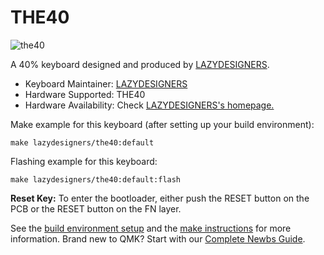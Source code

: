 # THE40

![the40](https://i.loli.net/2020/12/27/6u9UpyPJCWVEgwM.jpg)

A 40% keyboard designed and produced by [LAZYDESIGNERS](http://lazydesigners.cn).

* Keyboard Maintainer: [LAZYDESIGNERS](https://github.com/jackytrabbit)
* Hardware Supported: THE40
* Hardware Availability: Check [LAZYDESIGNERS's homepage.](http://lazydesigners.cn)

Make example for this keyboard (after setting up your build environment):

    make lazydesigners/the40:default

Flashing example for this keyboard:

    make lazydesigners/the40:default:flash

**Reset Key:** To enter the bootloader, either push the RESET button on the PCB or the RESET button on the FN layer.

See the [build environment setup](https://docs.qmk.fm/#/getting_started_build_tools) and the [make instructions](https://docs.qmk.fm/#/getting_started_make_guide) for more information. Brand new to QMK? Start with our [Complete Newbs Guide](https://docs.qmk.fm/#/newbs).
